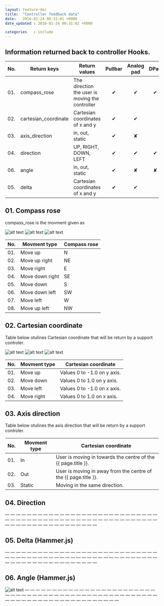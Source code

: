 ```yaml
---
layout: feature-doc
title:  "Controller feedback data"
date:   2016-02-24 00:31:01 +0000
date_updated : 2016-01-24 00:31:02 +0000

categories   : include
---
```


## Information returned back to controller Hooks.

| No. | Return keys           | Return values                                   | Pullbar    | Analog pad | DPad     | GesturePad |
|---- | --------------------  | ----------------------------------              | :-:        | :-:        | :-:      | :-:        |
| 01. | compass_rose          | The direction the user is moving the controller | &#x2714; | &#x2714;   | &#x2714; | &#x2714;   |
| 02. | cartesian_coordinate  | Cartesian coordinates of x and y                | &#x2714; | &#x2714;   |          | &#x2714;   |
| 03. | axis_direction        | in, out, static                                 | &#x2714; | &#x2718;   |          | &#x2718;   |
| 04. | direction             | UP, RIGHT, DOWN, LEFT                           | &#x2714; | &#x2714;   | &#x2714; | &#x2714;   |
| 06. | angle                 | in, out, static                                 | &#x2714; | &#x2718;   | &#x2718; | &#x2718;   |
| 05. | delta                 | Cartesian coordinates of x and y                | &#x2714; | &#x2714;   |          | &#x2714;   |

## 01. Compass rose
compass_rose is the movment given as

![alt text]( /images/a-pad-cardinal-direction@2x.png "Logo Title Text 1")
![alt text]( /images/a-pad-cardinal-direction@2x.png "Logo Title Text 1")
![alt text]( /images/a-pad-cardinal-direction@2x.png "Logo Title Text 1")

| No. | Movment type    | Compass rose |
|---- | -------------   | ------------ |
| 01. | Move up         | N            |
| 02. | Move up right   | NE           |
| 03. | Move right      | E            |
| 04. | Move down right | SE           |
| 05. | Move down       | S            |
| 06. | Move down left  | SW           |
| 07. | Move left       | W            |
| 08. | Move up left    | NW           |

## 02. Cartesian coordinate
Table below otulines Cartesian coordinate that will be return by a support controler.

![alt text]( /images/a-pad-coordinates-diagram@2x.png "Logo Title Text 1")
![alt text]( /images/a-pad-coordinates-diagram@2x.png "Logo Title Text 1")
![alt text]( /images/a-pad-coordinates-diagram@2x.png "Logo Title Text 1")

| No. | Movment type  | Cartesian coordinate               |
|---- | ------------- | ---------------------------------- |
| 01. | Move up       | Values 0 to -1.0 on y axis.        |
| 02. | Move down     | Values 0 to 1.0 on y axis.         |
| 03. | Move left     | Values 0 to -1.0 on x axis.        |
| 04. | Move right    | Values 0 to 1.0 on x axis.         |



## 03. Axis direction
Table below otulines the axis direction that will be return by a support controler.

| No. | Movment type  | Cartesian coordinate                                            |
|---- | ------------- | ----------------------------------                              |
| 01. | In            | User is moving in towards the centre of the {{ page.title }}.   |
| 02. | Out           | User is moving in away from the centre of the {{ page.title }}. |
| 03. | Static        | Moving in the same direction.                                   |



## 04. Direction
— — — — — — — — — — — — — — — — — — — — — — — — — — — — — — — — — — — — — — — — — — — — — — — — — — — — — — — — — — — — — — — — — — — — — — — — —



## 05. Delta (Hammer.js)
— — — — — — — — — — — — — — — — — — — — — — — — — — — — — — — — — — — — — — — — — — — — — — — — — — — — — — — — — — — — — — — — — — — — — — — — —



## 06. Angle (Hammer.js)
![alt text]( /images/a-pad-angle-diagram@2x.png "Logo Title Text 1")
— — — — — — — — — — — — — — — — — — — — — — — — — — — — — — — — — — — — — — — — — — — — — — — — — — — — — — — — — — — — — — — — — — — — — — — — —